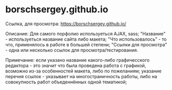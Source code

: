 ﻿# borschsergey.github.io

Ссылка, для просмотра:
https://borschsergey.github.io/

Описание:
Для самого порфолио используеться AJAX, sass;
"Название" - используеться название сайта либо макета;
"Что использовалось" - то что, применялось в работе в большей степени;
"Ссылки для просмотра" - одна или несколько ссылок для просмотра/тестирования.


Примечание:
если указано название какого-либо графичесского редактора - это значит что была проведена работа с графикой, возможно из-за особенностей макета, либо по пожеланиям;
указание перечня ссылок - указывает на многостраничность работы, либо на совокупность работ объеденнённых одной тематикой;

